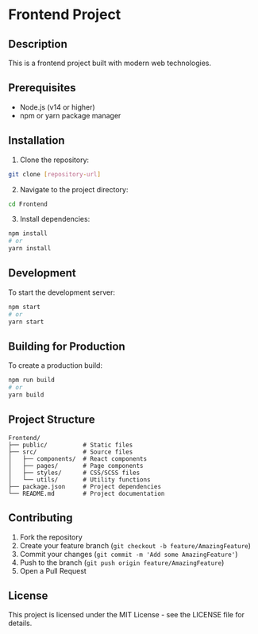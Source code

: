 # Frontend Project

## Description
This is a frontend project built with modern web technologies.

## Prerequisites
- Node.js (v14 or higher)
- npm or yarn package manager

## Installation

1. Clone the repository:
```bash
git clone [repository-url]
```

2. Navigate to the project directory:
```bash
cd Frontend
```

3. Install dependencies:
```bash
npm install
# or
yarn install
```

## Development

To start the development server:

```bash
npm start
# or
yarn start
```

## Building for Production

To create a production build:

```bash
npm run build
# or
yarn build
```

## Project Structure
```
Frontend/
├── public/          # Static files
├── src/             # Source files
│   ├── components/  # React components
│   ├── pages/       # Page components
│   ├── styles/      # CSS/SCSS files
│   └── utils/       # Utility functions
├── package.json     # Project dependencies
└── README.md        # Project documentation
```

## Contributing
1. Fork the repository
2. Create your feature branch (`git checkout -b feature/AmazingFeature`)
3. Commit your changes (`git commit -m 'Add some AmazingFeature'`)
4. Push to the branch (`git push origin feature/AmazingFeature`)
5. Open a Pull Request

## License
This project is licensed under the MIT License - see the LICENSE file for details. 